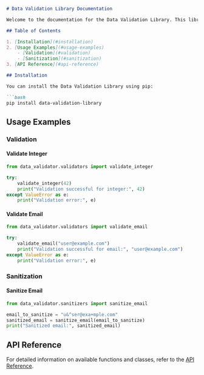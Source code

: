 ```markdown
# Data Validation Library Documentation

Welcome to the documentation for the Data Validation Library. This library provides a set of tools for validating and sanitizing data in Python applications.

## Table of Contents

1. [Installation](#installation)
2. [Usage Examples](#usage-examples)
    - [Validation](#validation)
    - [Sanitization](#sanitization)
3. [API Reference](#api-reference)

## Installation

You can install the Data Validation Library using pip:

```bash
pip install data-validation-library
```

## Usage Examples

### Validation

#### Validate Integer

```python
from data_validator.validators import validate_integer

try:
    validate_integer(42)
    print("Validation successful for integer:", 42)
except ValueError as e:
    print("Validation error:", e)
```

#### Validate Email

```python
from data_validator.validators import validate_email

try:
    validate_email("user@example.com")
    print("Validation successful for email:", "user@example.com")
except ValueError as e:
    print("Validation error:", e)
```

### Sanitization

#### Sanitize Email

```python
from data_validator.sanitizers import sanitize_email

email_to_sanitize = "u&^ser@exa+mple.com"
sanitized_email = sanitize_email(email_to_sanitize)
print("Sanitized email:", sanitized_email)
```

## API Reference

For detailed information on available functions and classes, refer to the [API Reference](api-reference.md).
```
